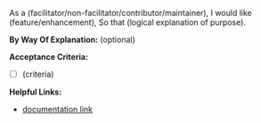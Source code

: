 As a (facilitator/non-facilitator/contributor/maintainer),
I would like (feature/enhancement),
So that (logical explanation of purpose).

__By Way Of Explanation:__ (optional)

__Acceptance Criteria:__

- [ ] \(criteria\)

__Helpful Links:__

- [documentation link](http://example.com)
